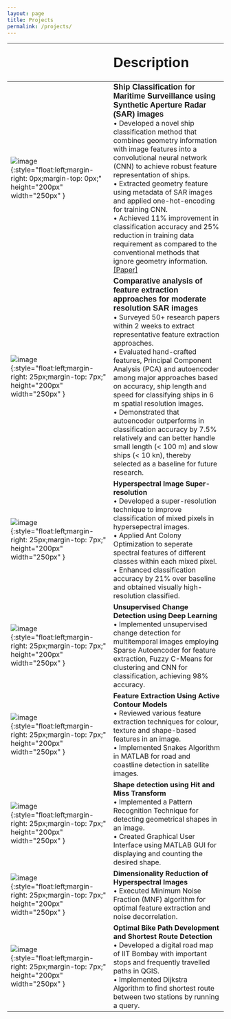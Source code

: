 ```yaml
---
layout: page
title: Projects
permalink: /projects/
---
```


 &nbsp; &nbsp; &nbsp; &nbsp; &nbsp; &nbsp; &nbsp; &nbsp; &nbsp; &nbsp; &nbsp; &nbsp; &nbsp; &nbsp; &nbsp; &nbsp; &nbsp; &nbsp; &nbsp; &nbsp; &nbsp; &nbsp; &nbsp; &nbsp; &nbsp; &nbsp; &nbsp; &nbsp; &nbsp; &nbsp; &nbsp; &nbsp; &nbsp; &nbsp; &nbsp; &nbsp; &nbsp; &nbsp; &nbsp; &nbsp; &nbsp; &nbsp; &nbsp; &nbsp; &nbsp; &nbsp; &nbsp; &nbsp; &nbsp; &nbsp; &nbsp; &nbsp; &nbsp; &nbsp; &nbsp; &nbsp; &nbsp; &nbsp; &nbsp; &nbsp; &nbsp; &nbsp; &nbsp; &nbsp; &nbsp; &nbsp; &nbsp; &nbsp; &nbsp; &nbsp; &nbsp; &nbsp; &nbsp; &nbsp; &nbsp; &nbsp; &nbsp; &nbsp; &nbsp; &nbsp; &nbsp; &nbsp; &nbsp; &nbsp; &nbsp; &nbsp; &nbsp; &nbsp; &nbsp; &nbsp; &nbsp; | <span style="font-weight:bold"><font size="6" face="arial">Description</font></span>
|---|:---|
![image]({{site.url}}{{site.baseurl}}/assets/images/me.jpg){:style="float:left;margin-right: 0px;margin-top: 0px;" height="200px" width="250px" }|  <span style="font-weight:bold"><font size="4" face="Arial"> Ship Classification for Maritime Surveillance using Synthetic Aperture Radar (SAR) images</font></span> <br>•<font size="3"> Developed a novel ship classification method that combines geometry information with image features into a convolutional neural network (CNN) to achieve robust feature representation of ships.<br>• Extracted geometry feature using metadata of SAR images and applied one-hot-encoding for training CNN.<br>• Achieved 11% improvement in classification accuracy and 25% reduction in training data requirement as compared to the conventional methods that ignore geometry information.</font>[[Paper]](https://www.spiedigitallibrary.org/conference-proceedings-of-spie/10789/107890C/CNN-based-ship-classification-method-incorporating-SAR-geometry-information/10.1117/12.2325282.short?SSO=1)
![image]({{site.url}}{{site.baseurl}}/assets/images/diwali.jpg){:style="float:left;margin-right: 25px;margin-top: 7px;" height="200px" width="250px" }| <span style="font-weight:bold"><font size="4" face="arial"> Comparative analysis of feature extraction approaches for moderate resolution SAR images </font></span><br>• Surveyed 50+ research papers within 2 weeks to extract representative feature extraction approaches.<br>• Evaluated hand-crafted features, Principal Component Analysis (PCA) and autoencoder among major approaches based on accuracy, ship length and speed for classifying ships in 6 m spatial resolution images.<br>• Demonstrated that autoencoder outperforms in classification accuracy by 7.5% relatively and can better handle small length (< 100 m) and slow ships (< 10 kn), thereby selected as a baseline for future research.
![image]({{site.url}}{{site.baseurl}}/assets/images/diwali.jpg){:style="float:left;margin-right: 25px;margin-top: 7px;" height="200px" width="250px" }| **Hyperspectral Image Super-resolution**<br>• Developed a super-resolution technique to improve classification of mixed pixels in hypersepectral images.<br>• Applied Ant Colony Optimization to seperate spectral features of different classes within each mixed pixel.<br>• Enhanced classification accuracy by 21% over baseline and obtained visually high-resolution classified.
![image]({{site.url}}{{site.baseurl}}/assets/images/diwali.jpg){:style="float:left;margin-right: 25px;margin-top: 7px;" height="200px" width="250px" }| **Unsupervised Change Detection using Deep Learning**<br>• Implemented unsupervised change detection for multitemporal images employing Sparse Autoencoder for feature extraction, Fuzzy C-Means for clustering and CNN for classification, achieving 98% accuracy.
![image]({{site.url}}{{site.baseurl}}/assets/images/diwali.jpg){:style="float:left;margin-right: 25px;margin-top: 7px;" height="200px" width="250px" }| **Feature Extraction Using Active Contour Models**<br>• Reviewed various feature extraction techniques for colour, texture and shape-based features in an image.<br>• Implemented Snakes Algorithm in MATLAB for road and coastline detection in satellite images.
![image]({{site.url}}{{site.baseurl}}/assets/images/diwali.jpg){:style="float:left;margin-right: 25px;margin-top: 7px;" height="200px" width="250px" }| **Shape detection using Hit and Miss Transform**<br>• Implemented a Pattern Recognition Technique for detecting geometrical shapes in an image.<br>• Created Graphical User Interface using MATLAB GUI for displaying and counting the desired shape.
![image]({{site.url}}{{site.baseurl}}/assets/images/diwali.jpg){:style="float:left;margin-right: 25px;margin-top: 7px;" height="200px" width="250px" }|**Dimensionality Reduction of Hyperspectral Images**<br>• Executed Minimum Noise Fraction (MNF) algorithm for optimal feature extraction and noise decorrelation.
![image]({{site.url}}{{site.baseurl}}/assets/images/diwali.jpg){:style="float:left;margin-right: 25px;margin-top: 7px;" height="200px" width="250px" }|**Optimal Bike Path Development and Shortest Route Detection** <br>• Developed a digital road map of IIT Bombay with important stops and frequently travelled paths in QGIS.<br>• Implemented Dijkstra Algorithm to find shortest route between two stations by running a query.


